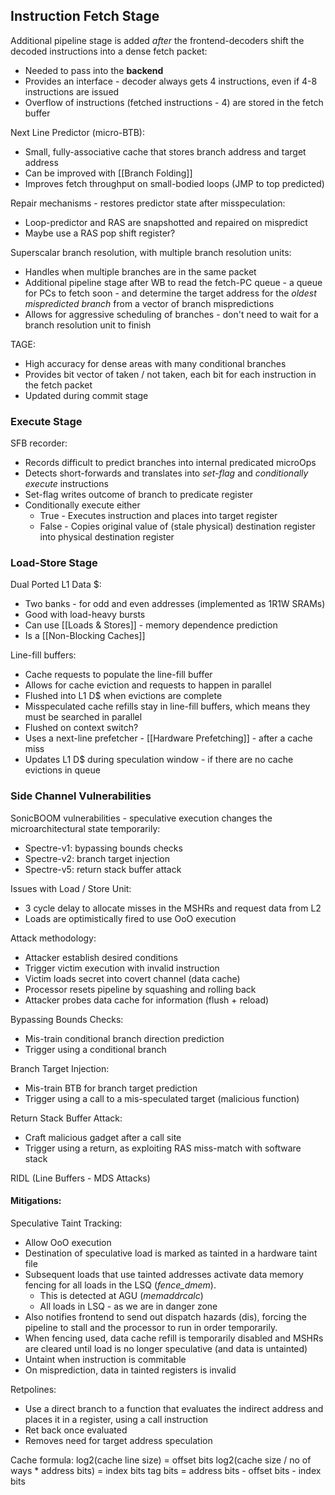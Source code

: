 
## Instruction Fetch Stage

Additional pipeline stage is added *after* the frontend-decoders shift the decoded instructions into a dense fetch packet:
- Needed to pass into the **backend**
- Provides an interface - decoder always gets 4 instructions, even if 4-8 instructions are issued
- Overflow of instructions (fetched instructions - 4) are stored in the fetch buffer


Next Line Predictor (micro-BTB):
- Small, fully-associative cache that stores branch address and target address
- Can be improved with [[Branch Folding]]
- Improves fetch throughput on small-bodied loops (JMP to top predicted)


Repair mechanisms - restores predictor state after misspeculation:
- Loop-predictor and RAS are snapshotted and repaired on mispredict
- Maybe use a RAS pop shift register?


Superscalar branch resolution, with multiple branch resolution units:
- Handles when multiple branches are in the same packet
- Additional pipeline stage after WB to read the fetch-PC queue - a queue for PCs to fetch soon - and determine the target address for the *oldest mispredicted branch* from a vector of branch mispredictions
- Allows for aggressive scheduling of branches - don't need to wait for a branch resolution unit to finish

TAGE:
- High accuracy for dense areas with many conditional branches
- Provides bit vector of taken / not taken, each bit for each instruction in the fetch packet
- Updated during commit stage

### Execute Stage

SFB recorder:
- Records difficult to predict branches into internal predicated microOps
- Detects short-forwards and translates into *set-flag* and *conditionally execute* instructions
- Set-flag writes outcome of branch to predicate register
- Conditionally execute either
	- True - Executes instruction and places into target register
	- False - Copies original value of (stale physical) destination register into physical destination register


### Load-Store Stage

Dual Ported L1 Data $:
- Two banks - for odd and even addresses (implemented as 1R1W SRAMs)
- Good with load-heavy bursts
- Can use [[Loads & Stores]] - memory dependence prediction
- Is a [[Non-Blocking Caches]]


Line-fill buffers:
- Cache requests to populate the line-fill buffer
- Allows for cache eviction and requests to happen in parallel
- Flushed into L1 D$ when evictions are complete
- Misspeculated cache refills stay in line-fill buffers, which means they must be searched in parallel
- Flushed on context switch?
- Uses a next-line prefetcher - [[Hardware Prefetching]] - after a cache miss 
- Updates L1 D$ during speculation window - if there are no cache evictions in queue


### Side Channel Vulnerabilities

SonicBOOM vulnerabilities - speculative execution changes the microarchitectural state temporarily:
- Spectre-v1: bypassing bounds checks
- Spectre-v2: branch target injection
- Spectre-v5: return stack buffer attack

Issues with Load / Store Unit:
- 3 cycle delay to allocate misses in the MSHRs and request data from L2
- Loads are optimistically fired to use OoO execution

Attack methodology:
- Attacker establish desired conditions
- Trigger victim execution with invalid instruction
- Victim loads secret into covert channel (data cache)
- Processor resets pipeline by squashing and rolling back
- Attacker probes data cache for information (flush + reload)


Bypassing Bounds Checks:
- Mis-train conditional branch direction prediction
- Trigger using a conditional branch

Branch Target Injection:
- Mis-train BTB for branch target prediction
- Trigger using a call to a mis-speculated target (malicious function)

Return Stack Buffer Attack:
- Craft malicious gadget after a call site
- Trigger using a return, as exploiting RAS miss-match with software stack


RIDL (Line Buffers - MDS Attacks)


#### Mitigations:

Speculative Taint Tracking:
- Allow OoO execution
- Destination of speculative load is marked as tainted in a hardware taint file
- Subsequent loads that use tainted addresses activate data memory fencing for all loads in the LSQ (*fence_dmem*).
	- This is detected at AGU (*memaddrcalc*)
	- All loads in LSQ - as we are in danger zone
- Also notifies frontend to send out dispatch hazards (dis), forcing the pipeline to stall and the processor to run in order temporarily.
- When fencing used, data cache refill is temporarily disabled and MSHRs are cleared until load is no longer speculative (and data is untainted)
- Untaint when instruction is commitable
- On misprediction, data in tainted registers is invalid

Retpolines:
- Use a direct branch to a function that evaluates the indirect address and places it in a register, using a call instruction
- Ret back once evaluated
- Removes need for target address speculation



Cache formula:
log2(cache line size) = offset bits
log2(cache size / no of ways * address bits) = index bits
tag bits = address bits - offset bits - index bits



